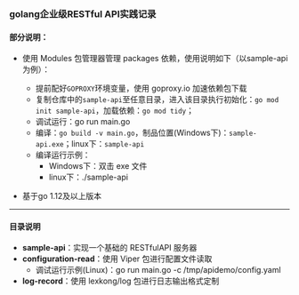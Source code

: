 ### golang企业级RESTful API实践记录
#### 部分说明：
- 使用 Modules 包管理器管理 packages 依赖，使用说明如下（以sample-api为例）：

  - 提前配好`GOPROXY`环境变量，使用 goproxy.io 加速依赖包下载
  - 复制仓库中的`sample-api`至任意目录，进入该目录执行初始化：`go mod init sample-api`，加载依赖：`go mod tidy`；
  - 调试运行：go run main.go
  - 编译：`go build -v main.go`，制品位置(Windows下)：`sample-api.exe`；linux下：`sample-api`
  - 编译运行示例：
    - Windows下：双击 exe 文件
    - linux下：./sample-api
- 基于go 1.12及以上版本

---
#### 目录说明
- **sample-api**：实现一个基础的 RESTfulAPI 服务器
- **configuration-read**：使用 Viper 包进行配置文件读取
  - 调试运行示例(Linux)：go run main.go -c /tmp/apidemo/config.yaml
- **log-record**：使用 lexkong/log 包进行日志输出格式定制
